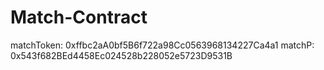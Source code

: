 # Match-Contract

matchToken: 0xffbc2aA0bf5B6f722a98Cc0563968134227Ca4a1
matchP: 0x543f682BEd4458Ec024528b228052e5723D9531B
